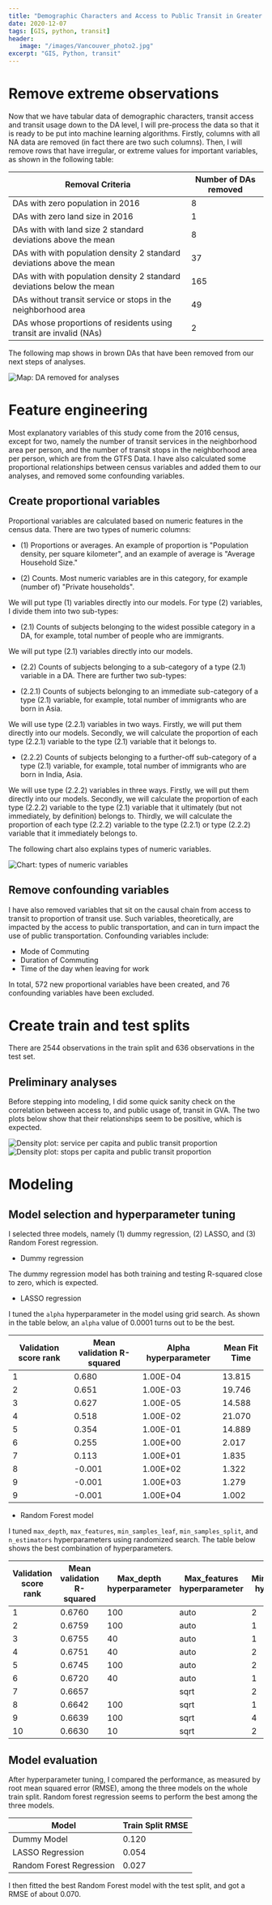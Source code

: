 ```yaml
---
title: "Demographic Characters and Access to Public Transit in Greater Vancouver: Machine Learning Modeling"
date: 2020-12-07
tags: [GIS, python, transit]
header:
   image: "/images/Vancouver_photo2.jpg"
excerpt: "GIS, Python, transit"
---
```


# Remove extreme observations

Now that we have tabular data of demographic characters, transit access and transit usage down to the DA level, I will pre-process the data so that it is ready to be put into machine learning algorithms. Firstly, columns with all NA data are removed (in fact there are two such columns). Then, I will remove rows that have irregular, or extreme values for important variables, as shown in the following table:

| Removal Criteria                                                    | Number of DAs removed     |
|---------------------------------------------------------------------|---------------------------|
|DAs with zero population in 2016                                     |                         8 |
|DAs with zero land size in 2016                                      |                         1 |
|DAs with with land size 2 standard deviations above the mean         |                         8 |
|DAs with with population density 2 standard deviations above the mean|                        37 |
|DAs with with population density 2 standard deviations below the mean|                       165 |
|DAs without transit service or stops in the neighborhood area        |                        49 |
|DAs whose proportions of residents using transit are invalid (NAs)   |                         2 |

The following map shows in brown DAs that have been removed from our next steps of analyses. 

<img src="{{ site.url }}{{ site.baseurl }}/images/Vancouver_transit3/plots/DA_removed.png" alt="Map: DA removed for analyses">

# Feature engineering

Most explanatory variables of this study come from the 2016 census, except for two, namely the number of transit services in the neighborhood area per person, and the number of transit stops in the neighborhood area per person, which are from the GTFS Data. I have also calculated some proportional relationships between census variables and added them to our analyses, and removed some confounding variables. 

## Create proportional variables

Proportional variables are calculated based on numeric features in the census data. There are two types of numeric columns:
 
 - (1) Proportions or averages. An example of proportion is "Population density, per square kilometer", and an example of average is "Average Household Size."
 
 - (2) Counts. Most numeric variables are in this category, for example (number of) "Private households".

We will put type (1) variables directly into our models. For type (2) variables, I divide them into two sub-types:

 - (2.1) Counts of subjects belonging to the widest possible category in a DA, for example, total number of people who are immigrants.
 
We will put type (2.1) variables directly into our models.

 - (2.2) Counts of subjects belonging to a sub-category of a type (2.1) variable in a DA. There are further two sub-types:
 
 - (2.2.1) Counts of subjects belonging to an immediate sub-category of a type (2.1) variable, for example, total number of immigrants who are born in Asia.

We will use type (2.2.1) variables in two ways.
Firstly, we will put them directly into our models.
Secondly, we will calculate the proportion of each type (2.2.1) variable to the type (2.1) variable that it belongs to.

 - (2.2.2) Counts of subjects belonging to a further-off sub-category of a type (2.1) variable, for example, total number of immigrants who are born in India, Asia.

We will use type (2.2.2) variables in three ways.
Firstly, we will put them directly into our models.
Secondly, we will calculate the proportion of each type (2.2.2) variable to the type (2.1) variable that it ultimately (but not immediately, by definition) belongs to.
Thirdly, we will calculate the proportion of each type (2.2.2) variable to the type (2.2.1) or type (2.2.2) variable that it immediately belongs to.

The following chart also explains types of numeric variables. 

<img src="{{ site.url }}{{ site.baseurl }}/images/Vancouver_transit3/plots/num_var_types.png" alt="Chart: types of numeric variables">

## Remove confounding variables

I have also removed variables that sit on the causal chain from access to transit to proportion of transit use. Such variables, theoretically, are impacted by the access to public transportation, and can in turn impact the use of public transportation. Confounding variables include:

 - Mode of Commuting
 - Duration of Commuting 
 - Time of the day when leaving for work

In total, 572 new proportional variables have been created, and 76 confounding variables have been excluded. 

# Create train and test splits

There are 2544 observations in the train split and 636 observations in the test set. 

## Preliminary analyses

Before stepping into modeling, I did some quick sanity check on the correlation between access to, and public usage of, transit in GVA. The two plots below show that their relationships seem to be positive, which is expected. 

<img src="{{ site.url }}{{ site.baseurl }}/images/Vancouver_transit3/plots/service_PC_prop_public.png" alt="Density plot: service per capita and public transit proportion">

<img src="{{ site.url }}{{ site.baseurl }}/images/Vancouver_transit3/plots/stop_PC_prop_public.png" alt="Density plot: stops per capita and public transit proportion">

# Modeling

## Model selection and hyperparameter tuning

I selected three models, namely (1) dummy regression, (2) LASSO, and (3) Random Forest regression. 

 - Dummy regression

The dummy regression model has both training and testing R-squared close to zero, which is expected. 

 - LASSO regression
 
 I tuned the `alpha` hyperparameter in the model using grid search. As shown in the table below, an `alpha` value of 0.0001 turns out to be the best. 
 
| Validation score rank | Mean validation R-squared | Alpha hyperparameter | Mean Fit Time |
|-----------------------|---------------------------|----------------------|---------------|
| 1                     | 0.680                     | 1.00E-04             | 13.815        |
| 2                     | 0.651                     | 1.00E-03             | 19.746        |
| 3                     | 0.627                     | 1.00E-05             | 14.588        |
| 4                     | 0.518                     | 1.00E-02             | 21.070        |
| 5                     | 0.354                     | 1.00E-01             | 14.889        |
| 6                     | 0.255                     | 1.00E+00             | 2.017         |
| 7                     | 0.113                     | 1.00E+01             | 1.835         |
| 8                     | -0.001                    | 1.00E+02             | 1.322         |
| 9                     | -0.001                    | 1.00E+03             | 1.279         |
| 9                     | -0.001                    | 1.00E+04             | 1.002         |
 
 - Random Forest model
 
 I tuned `max_depth`, `max_features`, `min_samples_leaf`, `min_samples_split`, and `n_estimators` hyperparameters using randomized search. The table below shows the best combination of hyperparameters. 
 
| Validation score rank | Mean validation R-squared  | Max_depth hyperparameter | Max_features hyperparameter | Min_samples_leaf hyperparameter | Min_samples_split hyperparameter | N_estimators hyperparameter | Mean Fit Time |
|-----------------------|----------------------------|--------------------------|-----------------------------|---------------------------------|----------------------------------|-----------------------------|---------------|
| 1                     | 0.6760                     | 100                      | auto                        | 2                               | 5                                | 2000                        | 1401.222      |
| 2                     | 0.6759                     | 100                      | auto                        | 1                               | 5                                | 200                         | 142.685       |
| 3                     | 0.6755                     | 40                       | auto                        | 1                               | 2                                | 200                         | 155.870       |
| 4                     | 0.6751                     | 40                       | auto                        | 2                               | 10                               | 600                         | 336.548       |
| 5                     | 0.6745                     | 100                      | auto                        | 2                               | 10                               | 2000                        | 1302.495      |
| 6                     | 0.6720                     | 40                       | auto                        | 1                               | 5                                | 200                         | 144.661       |
| 7                     | 0.6657                     |                          | sqrt                        | 2                               | 2                                | 200                         | 5.166         |
| 8                     | 0.6642                     | 100                      | sqrt                        | 1                               | 10                               | 2000                        | 45.181        |
| 9                     | 0.6639                     | 100                      | sqrt                        | 4                               | 2                                | 2000                        | 42.367        |
| 10                    | 0.6630                     | 10                       | sqrt                        | 2                               | 5                                | 600                         | 12.829        |

## Model evaluation

After hyperparameter tuning, I compared the performance, as measured by root mean squared error (RMSE), among the three models on the whole train split. Random forest regression seems to perform the best among the three models. 
 
| Model                    | Train Split RMSE |
|--------------------------|------------------|
| Dummy Model              | 0.120            |
| LASSO Regression         | 0.054            |
| Random Forest Regression | 0.027            |

I then fitted the best Random Forest model with the test split, and got a RMSE of about 0.070. 
 
